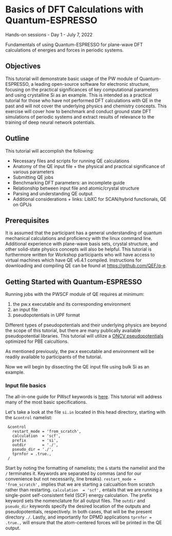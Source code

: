 # Basics of DFT Calculations with Quantum-ESPRESSO

Hands-on sessions - Day 1 - July 7, 2022

Fundamentals of using Quantum-ESPRESSO for plane-wave DFT calculations of energies and forces in periodic systems.

## Objectives

This tutorial will demonstrate basic usage of the PW module of Quantum-ESPRESSO, a leading open-source software for electronic structure, focusing on the practical significances of key computational parameters and using crystalline Si as an example. This is intended as a practical tutorial for those who have not performed DFT calculations with QE in the past and will not cover the underlying physics and chemistry concepts. This exercise will cover how to benchmark and conduct ground state DFT simulations of periodic systems and extract results of relevance to the training of deep neural network potentials.

## Outline

This tutorial will accomplish the following:
- Necessary files and scripts for running QE calculations
- Anatomy of the QE input file + the physical and practical significance of various parameters
- Submitting QE jobs
- Benchmarking DFT parameters: an incomplete guide 
- Relationship between input file and atomic/crystal structure
- Parsing and understanding QE output
- Additional considerations + links: LibXC for SCAN/hybrid functionals, QE on GPUs

## Prerequisites

It is assumed that the participant has a general understanding of quantum mechanical calculations and proficiency with the linux command line. Additional experience with plane-wave basis sets, crystal structure, and other solid-state physics concepts will also be helpful. This tutorial is furthermore written for Workshop participants who will have access to virtual machines which have QE v6.4.1 compiled. Instructions for downloading and compiling QE can be found at https://github.com/QEF/q-e.

## Getting Started with Quantum-ESPRESSO

Running jobs with the PWSCF module of QE requires at minimum: 

1) the pw.x executable and its corresponding environment
2) an input file
3) pseudopotentials in UPF format 

Different types of pseudopotentials and their underlying physics are beyond the scope of this tutorial, but there are many publically available pseudopotential libraries. This tutorial will utilize a [ONCV pseudopotentials](http://quantum-simulation.org/potentials/sg15_oncv/upf/ "ONCV psp library") optimized for PBE calcultions.

As mentioned previously, the pw.x executable and environment will be readily available to participants of the tutorial.

Now we will begin by dissecting the QE input file using bulk Si as an example.

### Input file basics

The all-in-one guide for PWscf keywords is [here](https://www.quantum-espresso.org/Doc/INPUT_PW.html). This tutorial will address many of the most basic specifications.

Let's take a look at the file `si.in` located in this head directory, starting with the `&control` namelist:

```
 &control
   restart_mode = 'from_scratch',
   calculation  = 'scf',
   prefix       = 'si',
   outdir       = './',
   pseudo_dir = './',
   tprnfor = .true.,
 /
```
Start by noting the formatting of namelists; the `&` starts the namelist and the `/` terminates it. Keywords are separated by commas (and for our convenience but not necessarily, line breaks). `restart_mode = 'from_scratch',` implies that we are starting a calcualtion from scratch rather than restarting. `calculation  = 'scf',` entails that we are running a single-point self-consistent field (SCF) energy calculation. The prefix keyword sets the nomenclature for all output files. The `outdir` and `pseudo_dir` keywords specify the desired location of the outputs and pseudopotentials, respectively. In both cases, that will be the present directory `./`. Lastly, and importantly for DPMD applications `tprnfor = .true.,` will ensure that the atom-centered forces will be printed in the QE output.










